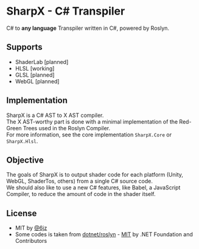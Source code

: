 # SharpX - C# Transpiler

C# to **any language** Transpiler written in C#, powered by Roslyn.

## Supports

- ShaderLab [planned]
- HLSL [working]
- GLSL [planned]
- WebGL [planned]

## Implementation

SharpX is a C# AST to X AST compiler.  
The X AST-worthy part is done with a minimal implementation of the Red-Green Trees used in the Roslyn Compiler.  
For more information, see the core implementation `SharpX.Core` or `SharpX.Hlsl`.

## Objective

The goals of SharpX is to output shader code for each platform (Unity, WebGL, ShaderTos, others) from a single C# source code.  
We should also like to use a new C# features, like Babel, a JavaScript Compiler, to reduce the amount of code in the shader itself.

## License

* MIT by [@6jz](https://twitter.com/6jz)  
* Some codes is taken from [dotnet/roslyn](https://github.com/dotnet/roslyn) - [MIT](https://github.com/dotnet/roslyn/blob/main/License.txt) by .NET Foundation and Contributors
